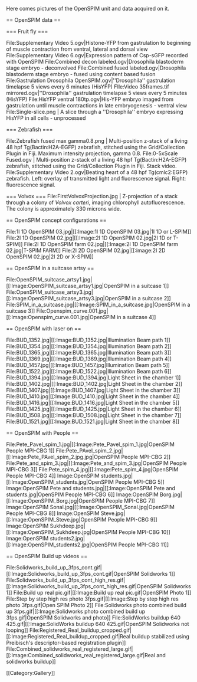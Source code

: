 Here comes pictures of the OpenSPIM unit and data acquired on it.

== OpenSPIM data ==

=== Fruit fly ===

<gallery widths=320px>
File:Supplementary Video 5.ogv|Histone-YFP from gastrulation to beginning of muscle contraction from ventral, lateral and dorsal view
File:Supplementary Video 6.ogv|Expression pattern of Csp-sGFP recorded with OpenSPIM
File:Combined decon labeled.ogv|Drosophila blastoderm stage embryo - deconvolved
File:Combined fused labeled.ogv|Drosophila blastoderm stage embryo - fused using content based fusion
File:Gastrulation Drosophila OpenSPIM.ogv|''Drosophila'' gastrulation timelapse 5 views every 6 minutes (HisYFP)
FIle:Video 35frames.tif mirrored.ogv|''Drosophila'' gastrulation timelapse 5 views every 5 minutes (HisYFP)
File:HisYFP ventral 180tp.ogv|His-YFP embryo imaged from gastrulation until muscle contractions in late embryogenesis - ventral view
File:Single-slice.png | A slice through a ''Drosophila'' embryo expressing HisYFP in all cells - unprocessed
</gallery>

=== Zebrafish ===

<gallery widths=320px>
File:Zebrafish fused max gamma0.8.png | Multi-position z-stack of a living 48 hpf Tg(Bactin:H2A-EGFP) zebrafish, stitched using the Grid/Collection Plugin in Fiji. Maximum intensity projection, gamma 0.8.
File:0-5xScale Fused.ogv | Multi-position z-stack of a living 48 hpf Tg(Bactin:H2A-EGFP) zebrafish, stitched using the Grid/Collection Plugin in Fiji. Stack video.
File:Supplementary Video 2.ogv|Beating heart of a 48 hpf Tg(cmlc2:EGFP) zebrafish. Left: overlay of transmitted light and fluorescence signal. Right: fluorescence signal.
</gallery>

=== Volvox ===
<gallery widths=320px>
File:FirstVolvoxProjection.jpg | Z-projection of a stack through a colony of <i> Volvox carteri</i>, imaging chlorophyll autofluorescence.  The colony is approximately 330 microns wide.
</gallery>

== OpenSPIM concept configurations ==

<gallery perrow=4 widths=149>
File:1I 1D OpenSPIM 03.jpg|[[:Image:1I 1D OpenSPIM 03.jpg|1I 1D or L-SPIM]]
File:2I 1D OpenSPIM 02.jpg|[[:Image:2I 1D OpenSPIM 02.jpg|2I 1D or T-SPIM]]
File:2I 1D OpenSPIM farm 02.jpg|[[:Image:2I 1D OpenSPIM farm 02.jpg|T-SPIM FARM]]
File:2I 2D OpenSPIM 02.jpg|[[:image:2I 2D OpenSPIM 02.jpg|2I 2D or X-SPIM]]
</gallery>

== OpenSPIM in a suitcase artsy ==

<gallery perrow=4 widths=200 caption="OpenSPIM in a suitcase artsy">
File:OpenSPIM_suitcase_artsy1.jpg|[[:Image:OpenSPIM_suitcase_artsy1.jpg|OpenSPIM in a suitcase 1]]
File:OpenSPIM_suitcase_artsy3.jpg|[[:Image:OpenSPIM_suitcase_artsy3.jpg|OpenSPIM in a suitcase 2]]
File:SPIM_in_a_suitcase.jpg|[[:Image:SPIM_in_a_suitcase.jpg|OpenSPIM in a suitcase 3]]
File:Openspim_curve.001.jpg|[[:Image:Openspim_curve.001.jpg|OpenSPIM in a suitcase 4]]
</gallery>

== OpenSPIM with laser on ==

<gallery perrow=4 widths=200>
File:BUD_1352.jpg|[[:Image:BUD_1352.jpg|Illumination Beam path 1]]
File:BUD_1354.jpg|[[:Image:BUD_1354.jpg|Illumination Beam path 2]]
File:BUD_1365.jpg|[[:Image:BUD_1365.jpg|Illumination Beam path 3]]
File:BUD_1369.jpg|[[:Image:BUD_1369.jpg|Illumination Beam path 4]]
File:BUD_1457.jpg|[[:Image:BUD_1457.jpg|Illumination Beam path 5]]
File:BUD_1522.jpg|[[:Image:BUD_1522.jpg|Illumination Beam path 6]]
File:BUD_1394.jpg|[[:Image:BUD_1394.jpg|Light Sheet in the chamber 1]]
File:BUD_1402.jpg|[[:Image:BUD_1402.jpg|Light Sheet in the chamber 2]]
File:BUD_1407.jpg|[[:Image:BUD_1407.jpg|Light Sheet in the chamber 3]]
File:BUD_1410.jpg|[[:Image:BUD_1410.jpg|Light Sheet in the chamber 4]]
File:BUD_1416.jpg|[[:Image:BUD_1416.jpg|Light Sheet in the chamber 5]]
File:BUD_1425.jpg|[[:Image:BUD_1425.jpg|Light Sheet in the chamber 6]]
File:BUD_1508.jpg|[[:Image:BUD_1508.jpg|Light Sheet in the chamber 7]]
File:BUD_1521.jpg|[[:Image:BUD_1521.jpg|Light Sheet in the chamber 8]]
</gallery>

== OpenSPIM with People ==

<gallery perrow=4 widths=200>
File:Pete_Pavel_spim_1.jpg|[[:Image:Pete_Pavel_spim_1.jpg|OpenSPIM People MPI-CBG 1]]
File:Pete_PAvel_spim_2.jpg|[[:Image:Pete_PAvel_spim_2.jpg.jpg|OpenSPIM People MPI-CBG 2]]
File:Pete_and_spim_3.jpg|[[:Image:Pete_and_spim_3.jpg|OpenSPIM People MPI-CBG 3]]
File:Pete_spim_4.jpg|[[:Image:Pete_spim_4.jpg|OpenSPIM People MPI-CBG 4]]
Image:OpenSPIM students.jpg|[[:Image:OpenSPIM_students.jpg|OpenSPIM People MPI-CBG 5]]
Image:OpenSPIM Pete and students.jpg|[[:Image:OpenSPIM Pete and students.jpg|OpenSPIM People MPI-CBG 6]]
Image:OpenSPIM Borg.jpg|[[:Image:OpenSPIM_Borg.jpg|OpenSPIM People MPI-CBG 7]]
Image:OpenSPIM Sonal.jpg|[[:Image:OpenSPIM_Sonal.jpg|OpenSPIM People MPI-CBG 8]]
Image:OpenSPIM Steve.jpg|[[:Image:OpenSPIM_Steve.jpg|OpenSPIM People MPI-CBG 9]]
Image:OpenSPIM Sukhdeep.jpg|[[:Image:OpenSPIM_Sukhdeep.jpg|OpenSPIM People MPI-CBG 10]]
Image:OpenSPIM students2.jpg|[[:Image:OpenSPIM_students2.jpg|OpenSPIM People MPI-CBG 11]]
</gallery>

== OpenSPIM Build up videos ==

<gallery perrow=4 widths=149>
File:Solidworks_build_up_3fps_cont.gif|[[:Image:Solidworks_build_up_3fps_cont.gif|OpenSPIM Solidworks 1]]
File:Solidworks_build_up_3fps_cont_high_res.gif|[[:Image:Solidworks_build_up_3fps_cont_high_res.gif|OpenSPIM Solidworks 1]]
File:Build up real pic.gif|[[:Image:Build up real pic.gif|OpenSPIM Photo 1]]
File:Step by step high res photo 3fps.gif|[[:Image:Step by step high res photo 3fps.gif|Open SPIM Photo 2]]
File:Solidworks photo combined build up 3fps.gif|[[:Image:Solidworks photo combined build up 3fps.gif|OpenSPIM Solidworks and photo]]
File:SolidWorks buildup 640 425.gif|[[:Image:SolidWorks buildup 640 425.gif|OpenSPIM Solidworks not looping]]
File:Registered_Real_buildup_cropped.gif|[[:Image:Registered_Real_buildup_cropped.gif|Real buildup stabilized using Preibisch's descriptor-based registration plugin]]
File:Combined_solidworks_real_registered_large.gif|[[:Image:Combined_solidworks_real_registered_large.gif|Real and solidworks buildup]]
</gallery>

[[Category:Gallery]]
